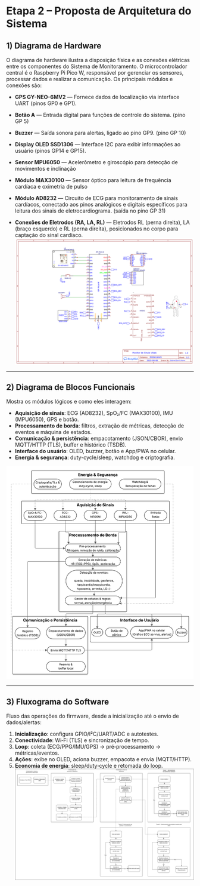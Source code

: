# Etapa 2 – Proposta de Arquitetura do Sistema

## 1) Diagrama de Hardware

O diagrama de hardware ilustra a disposição física e as conexões elétricas entre os componentes do Sistema de Monitoramento.
O microcontrolador central é o Raspberry Pi Pico W, responsável por gerenciar os sensores, processar dados e realizar a comunicação. Os principais módulos e conexões são:

- **GPS GY-NEO-6MV2** — Fornece dados de localização via interface UART (pinos GP0 e GP1).

- **Botão A** — Entrada digital para funções de controle do sistema. (pino GP 5)

- **Buzzer** — Saída sonora para alertas, ligado ao pino GP9. (pino GP 10)

- **Display OLED SSD1306** — Interface I2C para exibir informações ao usuário (pinos GP14 e GP15).

- **Sensor MPU6050** — Acelerômetro e giroscópio para detecção de movimentos e inclinação 

- **Módulo MAX30100** — Sensor óptico para leitura de frequência cardíaca e oximetria de pulso 

- **Módulo AD8232** — Circuito de ECG para monitoramento de sinais cardíacos, conectado aos pinos analógicos e digitais específicos para leitura dos sinais de eletrocardiograma. (saída no pino GP 31)

- **Conexões de Eletrodos (RA, LA, RL)** — Eletrodos RL (perna direita), LA (braço esquerdo) e RL (perna direita), posicionados no corpo para captação do sinal cardíaco. 
![Diagrama de Hardware](DiagramaHardware_MonitorSinaisVitais.png)

---

## 2) Diagrama de Blocos Funcionais
Mostra os módulos lógicos e como eles interagem:
- **Aquisição de sinais**: ECG (AD8232), SpO₂/FC (MAX30100), IMU (MPU6050), GPS e botão.
- **Processamento de borda**: filtros, extração de métricas, detecção de eventos e máquina de estados.
- **Comunicação & persistência**: empacotamento (JSON/CBOR), envio MQTT/HTTP (TLS), buffer e histórico (TSDB).
- **Interface do usuário**: OLED, buzzer, botão e App/PWA no celular.
- **Energia & segurança**: duty-cycle/sleep, watchdog e criptografia.

![Diagrama de Blocos Funcionais](blocos_funcionais.png)

---

## 3) Fluxograma do Software
Fluxo das operações do firmware, desde a inicialização até o envio de dados/alertas:
1. **Inicialização**: configura GPIO/I²C/UART/ADC e autotestes.  
2. **Conectividade**: Wi‑Fi (TLS) e sincronização de tempo.  
3. **Loop**: coleta (ECG/PPG/IMU/GPS) → pré‑processamento → métricas/eventos.  
4. **Ações**: exibe no OLED, aciona buzzer, empacota e envia (MQTT/HTTP).  
5. **Economia de energia**: sleep/duty‑cycle e retomada do loop.
![Fluxograma de Software](Fluxograma_Software.jpg)
